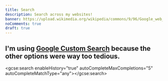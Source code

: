 ```yaml
---
title: Search
description: Search across my websites!
banner: https://upload.wikimedia.org/wikipedia/commons/9/96/Google_web_search.png
noComments: true
draft: true
---
```


## I'm using [Google Custom Search](//cse.google.com) because the other options were way too tedious.

<script>
  (function() {
    var cx = '008213476470887739041:ade_gb9mv7g';
    var gcse = document.createElement('script');
    gcse.type = 'text/javascript';
    gcse.async = true;
    gcse.src = 'https://cse.google.com/cse.js?cx=' + cx;
    var s = document.getElementsByTagName('script')[0];
    s.parentNode.insertBefore(gcse, s);
  })();
</script>

<gcse:search enableHistory="true" autoCompleteMaxCompletions="5" autoCompleteMatchType="any"></gcse:search>
